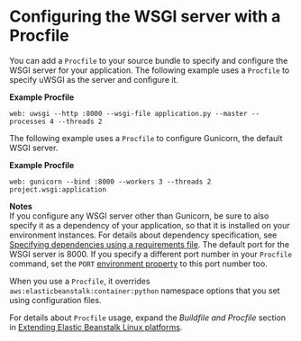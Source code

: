 # Configuring the WSGI server with a Procfile<a name="python-configuration-procfile"></a>

You can add a `Procfile` to your source bundle to specify and configure the WSGI server for your application\. The following example uses a `Procfile` to specify uWSGI as the server and configure it\.

**Example Procfile**  

```
web: uwsgi --http :8000 --wsgi-file application.py --master --processes 4 --threads 2
```

The following example uses a `Procfile` to configure Gunicorn, the default WSGI server\.

**Example Procfile**  

```
web: gunicorn --bind :8000 --workers 3 --threads 2 project.wsgi:application
```

**Notes**  
If you configure any WSGI server other than Gunicorn, be sure to also specify it as a dependency of your application, so that it is installed on your environment instances\. For details about dependency specification, see [Specifying dependencies using a requirements file](python-configuration-requirements.md)\.
The default port for the WSGI server is 8000\. If you specify a different port number in your `Procfile` command, set the `PORT` [environment property](environments-cfg-softwaresettings.md) to this port number too\.

When you use a `Procfile`, it overrides `aws:elasticbeanstalk:container:python` namespace options that you set using configuration files\.

For details about `Procfile` usage, expand the *Buildfile and Procfile* section in [Extending Elastic Beanstalk Linux platforms](platforms-linux-extend.md)\.